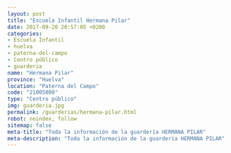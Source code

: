 ```yaml
---
layout: post
title: "Escuela Infantil Hermana Pilar"
date: 2017-09-20 20:57:05 +0200
categories:
- Escuela Infantil
- huelva
- paterna-del-campo
- Centro público
- guarderia
name: "Hermana Pilar"
province: "Huelva"
location: "Paterna del Campo"
code: "21005800"
type: "Centro público"
img: guarderia.jpg
permalink: /guarderias/hermana-pilar.html
robot: noindex, follow
sitemap: false
meta-title: "Toda la información de la guardería HERMANA PILAR"
meta-description: "Toda la información de la guardería HERMANA PILAR"
---
```

